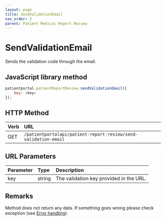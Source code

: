 ```yaml
---
layout: page
title: SendValidationEmail
nav_order: 2
parent: Patient Medical Report Review
---
```


# SendValidationEmail

Sends the validation code through the email.

## JavaScript library method

```javascript
patientportal.patientReportReview.sendValidationEmail({
    key: <key>
});
```

## HTTP Method

| Verb | URL                                               |
|:-----|:--------------------------------------------------|
| GET | `/patientportalapi/patient-report-review/send-validation-email` |

## URL Parameters

| Parameter | Type   | Description                                                 |
|:----------|:-------|:------------------------------------------------------------|
| key | string | The validation key provided in the URL. |

## Remarks

Method does not return any data. If something goes wrong please check exception (see [Error handling](../error-handling/error-handling)).
